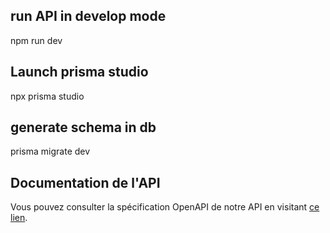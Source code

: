 ## run API in develop mode
npm run dev

## Launch prisma studio
npx prisma studio

## generate schema in db
prisma migrate dev

## Documentation de l'API
Vous pouvez consulter la spécification OpenAPI de notre API en visitant [ce lien](https://my-store-api-uq4g.onrender.com/api-docs/).
